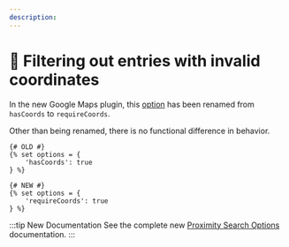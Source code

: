 ```yaml
---
description:
---
```


# 🔧 Filtering out entries with invalid coordinates

<update-message/>

In the new Google Maps plugin, this [option](/proximity-search/options/#requirecoords) has been renamed from `hasCoords` to `requireCoords`.

Other than being renamed, there is no functional difference in behavior.

```twig
{# OLD #}
{% set options = {
    'hasCoords': true
} %}

{# NEW #}
{% set options = {
    'requireCoords': true
} %}
```

:::tip New Documentation
See the complete new [Proximity Search Options](/proximity-search/options/) documentation.
:::
